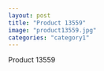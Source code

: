 ```yaml
---
layout: post
title: "Product 13559"
image: "product13559.jpg"
categories: "category1"
---
```

Product 13559
